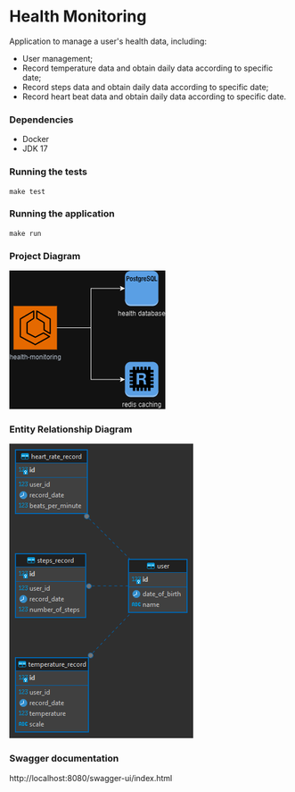 # Health Monitoring

Application to manage a user's health data, including:

- User management;
- Record temperature data and obtain daily data according to specific date;
- Record steps data and obtain daily data according to specific date;
- Record heart beat data and obtain daily data according to specific date.


### Dependencies

- Docker
- JDK 17


### Running the tests
```
make test
```

### Running the application
```
make run
```

### Project Diagram
![health-monitoring-project.png](health-monitoring-project.png)

### Entity Relationship Diagram
![erd-health-monitoring.png](erd-health-monitoring.png)

### Swagger documentation

http://localhost:8080/swagger-ui/index.html
